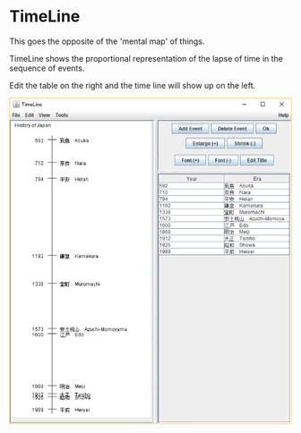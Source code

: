 TimeLine
========

This goes the opposite of the 'mental map' of things.

TimeLine shows the proportional representation of the lapse of time in the sequence of events.

Edit the table on the right and the time line will show up on the left.

<img src="files/screenshot.png" />

